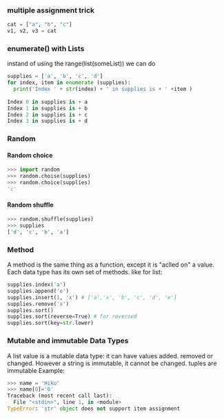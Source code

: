 ### multiple assignment trick
```py
cat = ["a", "b", "c"]
v1, v2, v3 = cat
```

### enumerate() with Lists
instand of  using the range(list(someList))
we can do
```py
supplies = ['a', 'b', 'c', 'd']
for index, item in enumerate (supplies):
  print('Index ' + str(index) + ' in supplies is + ' +item )  
  
Index 0 in supplies is + a
Index 1 in supplies is + b
Index 2 in supplies is + c
Index 3 in supplies is + d
```

### Random
#### Random choice

```py
>>> import random
>>> random.choise(supplies)
>>> random.choice(supplies)
'c'
```
#### Random shuffle
```py
>>> random.shuffle(supplies)
>>> supplies
['d', 'c', 'b', 'a']
```

### Method
A method is the same thing as a function, except it is "aclled on" a value. Each data type has its own set of methods. 
like for list:
```py 
supplies.index('a')
supplies.append('e')
supplies.insert(1, 'x') # ['a','x', 'b', 'c', 'd', 'e']
supplies.remove('x')
supplies.sort()
supplies.sort(reverse=True) # for reversed 
supplies.sort(key=str.lower)
```

### Mutable and immutable Data Types
A list value is a mutable data type: it can have values added. removed or changed. However a string is immutable, it cannot be changed.
tuples are immutable 
Example:
```py
>>> name = 'Hiku'
>>> name[0]='G'
Traceback (most recent call last):
  File "<stdin>", line 1, in <module>
TypeError: 'str' object does not support item assignment
```



